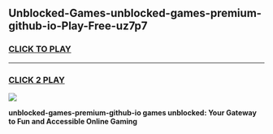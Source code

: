 
## Unblocked-Games-unblocked-games-premium-github-io-Play-Free-uz7p7
<h3>
<a href="https://premium76.site?title=unblocked-games-premium-github-io&ref=12A">CLICK TO PLAY</a></h3>
<hr>

<h3>
<a href="https://premium76.site?title=unblocked-games-premium-github-io&ref=12A">CLICK 2 PLAY</a>
  
</h3>

<a href="https://premium76.site?title=unblocked-games-premium-github-io&ref=12A"><img src="https://clearcache.store/games.png"></a>


**unblocked-games-premium-github-io games unblocked: Your Gateway to Fun and Accessible Online Gaming**
